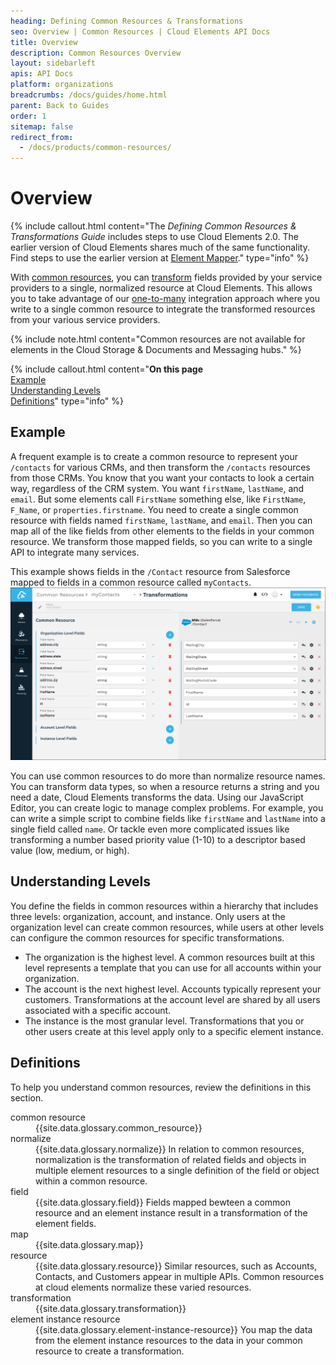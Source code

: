 ```yaml
---
heading: Defining Common Resources & Transformations
seo: Overview | Common Resources | Cloud Elements API Docs
title: Overview
description: Common Resources Overview
layout: sidebarleft
apis: API Docs
platform: organizations
breadcrumbs: /docs/guides/home.html
parent: Back to Guides
order: 1
sitemap: false
redirect_from:
  - /docs/products/common-resources/
---
```


# Overview

{% include callout.html content="The <i>Defining Common Resources & Transformations Guide</i> includes steps to use Cloud Elements 2.0. The earlier version of Cloud Elements shares much of the same functionality. Find steps to use the earlier version at <a href=../../legacy/element-mapper/index.html>Element Mapper</a>." type="info" %}

With  <a href="#" data-toggle="tooltip" data-original-title="{{site.data.glossary.common_resource}}">common resources</a>, you can <a href="#" data-toggle="tooltip" data-original-title="{{site.data.glossary.transformation}}">transform</a> fields provided by your service providers to a single, normalized resource at Cloud Elements. This allows you to take advantage of our <a href="#" data-toggle="tooltip" data-original-title="{{site.data.glossary.one-to-many}}">one-to-many</a> integration approach where you write to a single common resource to integrate the transformed resources from your various service providers.

{% include note.html content="Common resources are not available for elements in the Cloud Storage & Documents and Messaging hubs." %}

{% include callout.html content="<strong>On this page</strong><br/><a href=#example>Example</a><br/><a href=#understanding-levels>Understanding Levels</a><br/><a href=#definitions>Definitions</a>" type="info" %}

## Example
A frequent example is to create a common resource to represent your `/contacts` for various CRMs, and then transform the `/contacts` resources from those CRMs. You know that you want your contacts to look a certain way, regardless of the CRM system. You want `firstName`, `lastName`, and `email`. But some elements call `FirstName` something else, like `FirstName`, `F_Name`, or `properties.firstname`. You need to create a single common resource with fields named `firstName`, `lastName`, and `email`. Then you can map all of the like fields from other elements to the fields in your common resource. We transform those mapped fields,  so you can write to a single API to integrate many services.

This example shows fields in the `/Contact` resource from Salesforce mapped to fields in a common resource called `myContacts`.
![Transformations Page](img/Example_MyContacts.png)

You can use common resources to do more than normalize resource names. You can transform data types, so when a resource returns a string and you need a date, Cloud Elements transforms the data. Using our JavaScript Editor, you can create logic to manage complex problems. For example, you can write a simple script to combine fields like `firstName` and `lastName` into a single field called `name`. Or tackle even more complicated issues like transforming a number based priority value (1-10) to a descriptor based value (low, medium, or high).

## Understanding Levels

You define the fields in common resources within a hierarchy that includes three levels: organization, account, and instance. Only users at the organization level can create common resources, while users at other levels can configure the common resources for specific transformations.

* The organization is the highest level. A common resources built at this level represents a template that you can use for all accounts within your organization.
* The account is the next highest level. Accounts typically represent your customers. Transformations at the account level are shared by all users associated with a specific account.
* The instance is the most granular level. Transformations that you or other users create at this level apply only to a specific element instance.

## Definitions

To help you understand common resources, review the definitions in this section.

<dl>

<dt id="Common-resource">common resource</dt>
<dd>{{site.data.glossary.common_resource}}</dd>

<dt id="normalized">normalize</dt>
<dd>{{site.data.glossary.normalize}} In relation to common resources, normalization is the transformation of related fields and objects in multiple element resources to a single definition of the field or object within a common resource.</dd>

<dt id="field">field</dt>
<dd>{{site.data.glossary.field}} Fields mapped bewteen a common resource and an element instance result in a transformation of the element fields.</dd>

<dt id="map">map</dt>
<dd>{{site.data.glossary.map}}</dd>

<dt id="resource">resource</dt>
<dd>{{site.data.glossary.resource}} Similar resources, such as Accounts, Contacts, and Customers appear in multiple APIs. Common resources at cloud elements normalize these varied resources.</dd>

<dt id="transformation">transformation</dt>
<dd>{{site.data.glossary.transformation}}</dd>

<dt id="element-instance-resource">element instance resource</dt>
<dd>{{site.data.glossary.element-instance-resource}} You map the data from the element instance resources to the data in your common resource to create a transformation.</dd>
</dl>
